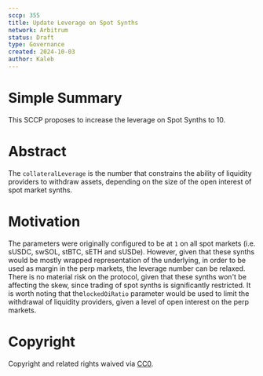 ```yaml
---
sccp: 355
title: Update Leverage on Spot Synths
network: Arbitrum
status: Draft
type: Governance
created: 2024-10-03
author: Kaleb
---
```


# Simple Summary

This SCCP proposes to increase the leverage on Spot Synths to 10.

# Abstract

The `collateralLeverage` is the number that constrains the ability of liquidity providers to withdraw assets, depending on the size of the open interest of spot market synths.

# Motivation

The parameters were originally configured to be at `1` on all spot markets (i.e. sUSDC, swSOL, stBTC, sETH and sUSDe). However, given that these synths would be mostly wrapped representation of the underlying, in order to be used as margin  in the perp markets, the leverage number can be relaxed. There is no material risk on the protocol, given that these synths won't be affecting the skew, since trading of spot synths is significantly restricted. 
It is worth noting that the`lockedOiRatio` parameter would be used to limit the withdrawal of liquidity providers, given a level of open interest on the perp markets. 


# Copyright
Copyright and related rights waived via [CC0](https://creativecommons.org/publicdomain/zero/1.0/).
